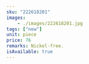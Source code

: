 ```yaml
---
sku: "222618201"
images:
    - ./images/222618201.jpg
tags: ["new"]
unit: piece
price: 76
remarks: Nickel-free.
isAvailable: true
---
```

